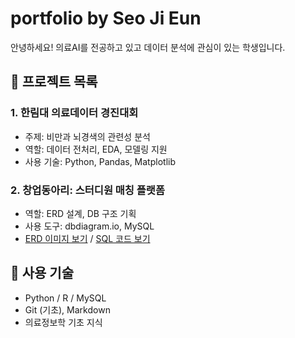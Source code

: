 # portfolio by Seo Ji Eun

안녕하세요! 의료AI를 전공하고 있고 데이터 분석에 관심이 있는 학생입니다.

## 📁 프로젝트 목록

### 1. 한림대 의료데이터 경진대회
- 주제: 비만과 뇌경색의 관련성 분석
- 역할: 데이터 전처리, EDA, 모델링 지원
- 사용 기술: Python, Pandas, Matplotlib

### 2. 창업동아리: 스터디원 매칭 플랫폼
- 역할: ERD 설계, DB 구조 기획
- 사용 도구: dbdiagram.io, MySQL
- [ERD 이미지 보기](링크) / [SQL 코드 보기](링크)

## 🔧 사용 기술
- Python / R / MySQL
- Git (기초), Markdown
- 의료정보학 기초 지식
